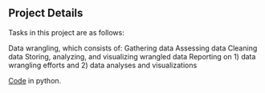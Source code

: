 ## Project Details
Tasks in this project are as follows:

Data wrangling, which consists of:
Gathering data
Assessing data
Cleaning data
Storing, analyzing, and visualizing wrangled data
Reporting on 1) data wrangling efforts and 2)  data analyses and visualizations

[Code](https://github.com/feiyu0304/Data_Wrangling/blob/master/wrangle_act.ipynb) in python. 
